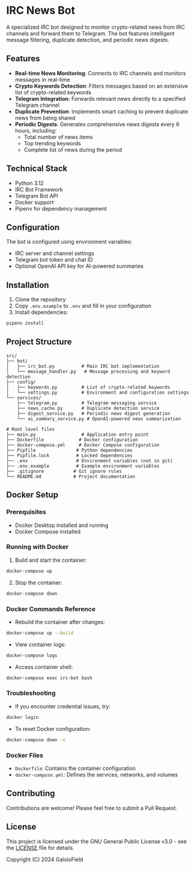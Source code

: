 # IRC News Bot

A specialized IRC bot designed to monitor crypto-related news from IRC channels and forward them to Telegram. The bot features intelligent message filtering, duplicate detection, and periodic news digests.

## Features

- **Real-time News Monitoring**: Connects to IRC channels and monitors messages in real-time
- **Crypto Keywords Detection**: Filters messages based on an extensive list of crypto-related keywords
- **Telegram Integration**: Forwards relevant news directly to a specified Telegram channel
- **Duplicate Prevention**: Implements smart caching to prevent duplicate news from being shared
- **Periodic Digests**: Generates comprehensive news digests every 6 hours, including:
  - Total number of news items
  - Top trending keywords
  - Complete list of news during the period

## Technical Stack

- Python 3.12
- IRC Bot Framework
- Telegram Bot API
- Docker support
- Pipenv for dependency management

## Configuration

The bot is configured using environment variables:
- IRC server and channel settings
- Telegram bot token and chat ID
- Optional OpenAI API key for AI-powered summaries

## Installation

1. Clone the repository
2. Copy `.env.example` to `.env` and fill in your configuration
3. Install dependencies:
```bash
pipenv install
```

## Project Structure

```
src/
├── bot/
│   ├── irc_bot.py          # Main IRC bot implementation
│   └── message_handler.py   # Message processing and keyword detection
├── config/
│   ├── keywords.py         # List of crypto-related keywords
│   └── settings.py         # Environment and configuration settings
└── services/
    ├── telegram.py         # Telegram messaging service
    ├── news_cache.py       # Duplicate detection service
    ├── digest_service.py   # Periodic news digest generation
    └── ai_summary_service.py # OpenAI-powered news summarization

# Root level files
├── main.py                 # Application entry point
├── Dockerfile             # Docker configuration
├── docker-compose.yml     # Docker Compose configuration
├── Pipfile               # Python dependencies
├── Pipfile.lock          # Locked dependencies
├── .env                  # Environment variables (not in git)
├── .env.example          # Example environment variables
├── .gitignore           # Git ignore rules
└── README.md            # Project documentation
```

## Docker Setup

### Prerequisites
- Docker Desktop installed and running
- Docker Compose installed

### Running with Docker
1. Build and start the container:
```bash
docker-compose up
```

2. Stop the container:
```bash
docker-compose down
```

### Docker Commands Reference
- Rebuild the container after changes:
```bash
docker-compose up --build
```

- View container logs:
```bash
docker-compose logs
```

- Access container shell:
```bash
docker-compose exec irc-bot bash
```

### Troubleshooting
- If you encounter credential issues, try:
```bash
docker login
```

- To reset Docker configuration:
```bash
docker-compose down -v
```

### Docker Files
- `Dockerfile`: Contains the container configuration
- `docker-compose.yml`: Defines the services, networks, and volumes

## Contributing

Contributions are welcome! Please feel free to submit a Pull Request.

## License

This project is licensed under the GNU General Public License v3.0 - see the [LICENSE](../LICENSE) file for details.

Copyright (C) 2024 GaloisField

